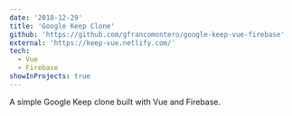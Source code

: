 ```yaml
---
date: '2018-12-29'
title: 'Google Keep Clone'
github: 'https://github.com/gfrancomontero/google-keep-vue-firebase'
external: 'https://keep-vue.netlify.com/'
tech:
  - Vue
  - Firebase
showInProjects: true
---
```


A simple Google Keep clone built with Vue and Firebase.
